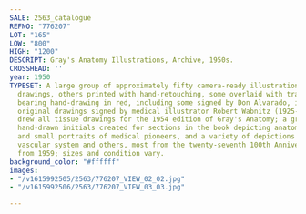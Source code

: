 ```yaml
---
SALE: 2563_catalogue
REFNO: "776207"
LOT: "165"
LOW: "800"
HIGH: "1200"
DESCRIPT: Gray's Anatomy Illustrations, Archive, 1950s.
CROSSHEAD: ''
year: 1950
TYPESET: A large group of approximately fifty camera-ready illustrations, some original
  drawings, others printed with hand-retouching, some overlaid with transparencies
  bearing hand-drawing in red, including some signed by Don Alvarado, including three
  original drawings signed by medical illustrator Robert Wabnitz (1925-2008), who
  drew all tissue drawings for the 1954 edition of Gray's Anatomy; a group of sixteen
  hand-drawn initials created for sections in the book depicting anatomical subjects
  and small portraits of medical pioneers, and a variety of depictions of the brain,
  vascular system and others, most from the twenty-seventh 100th Anniversary edition
  from 1959; sizes and condition vary.
background_color: "#ffffff"
images:
- "/v1615992505/2563/776207_VIEW_02_02.jpg"
- "/v1615992506/2563/776207_VIEW_03_03.jpg"

---
```

